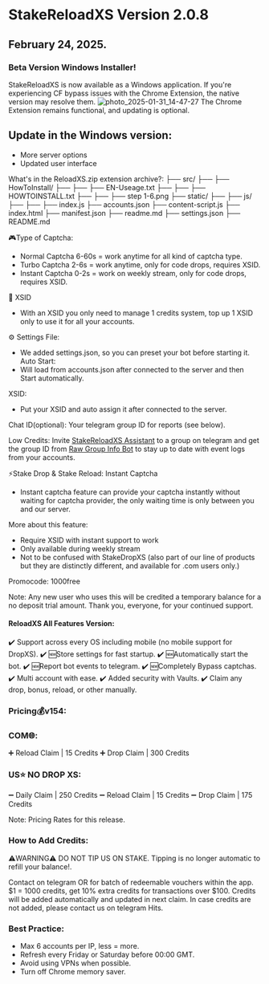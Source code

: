 # StakeReloadXS Version 2.0.8
## February 24, 2025.

### Beta Version Windows Installer!
StakeReloadXS is now available as a Windows application. If you're experiencing CF bypass issues with the Chrome Extension, the native version may resolve them.
![photo_2025-01-31_14-47-27](https://github.com/user-attachments/assets/954a1a82-b43e-4392-8f00-0b57d0b570e1)
The Chrome Extension remains functional, and updating is optional.

## Update in the Windows version:

- More server options
- Updated user interface

What's in the ReloadXS.zip extension archive?:
├── src/
├── ├── HowToInstall/
├── ├── ├── EN-Useage.txt
├── ├── ├── HOWTOINSTALL.txt
├── ├── ├── step 1-6.png
├── static/
├── ├── js/
├── ├── ├── index.js
├── accounts.json
├── content-script.js
├── index.html
├── manifest.json
├── readme.md
├── settings.json
├── README.md

🎮Type of Captcha:
- Normal Captcha 6-60s = work anytime for all kind of captcha type.
- Turbo Captcha 2-6s = work anytime, only for code drops, requires XSID.
- Instant Captcha 0-2s = work on weekly stream, only for code drops, requires XSID.

🪪 XSID
- With an XSID you only need to manage 1 credits system, top up 1 XSID only to use it for all your accounts.

⚙ Settings File:
- We added settings.json, so you can preset your bot before starting it.
Auto Start:
- Will load from accounts.json after connected to the server and then Start automatically.

XSID:
- Put your XSID and auto assign it after connected to the server.

Chat ID(optional):
Your telegram group ID for reports (see below).

Low Credits:
Invite [StakeReloadXS Assistant](https://t.me/srxs_bot) to a group on telegram and get the group ID from [Raw Group Info Bot](https://t.me/SimpleID_Bot) to stay up to date with event logs from your accounts.

⚡Stake Drop & Stake Reload: Instant Captcha
- Instant captcha feature can provide your captcha instantly without waiting for captcha provider, the only waiting time is only between you and our server.

More about this feature:
- Require XSID with instant support to work
- Only available during weekly stream
- Not to be confused with StakeDropXS (also part of our line of products but they are distinctly different, and available for .com users only.)

Promocode:
1000free

Note: Any new user who uses this will be credited a temporary balance for a no deposit trial amount.
Thank you, everyone, for your continued support.

#### ReloadXS All Features Version:
 ✔️ Support across every OS including mobile (no mobile support for DropXS).
 ✔️ 🆕Store settings for fast startup.
 ✔️ 🆕Automatically start the bot.
 ✔️ 🆕Report bot events to telegram.
 ✔️ 🆕Completely Bypass captchas.
 ✔️ Multi account with ease.
 ✔️ Added security with Vaults.
 ✔️ Claim any drop, bonus, reload, or other manually.
### Pricing💰v154:
### COM🌐:
 ➕ Reload Claim | 15 Credits
 ➕ Drop Claim | 300 Credits

### US⭐ NO DROP XS:
 ➖ Daily Claim | 250 Credits
 ➖ Reload Claim | 15 Credits
 ➖ Drop Claim | 175 Credits

Note: Pricing Rates for this release.

### How to Add Credits:
⚠️WARNING⚠️ DO NOT TIP US ON STAKE. Tipping is no longer automatic to refill your balance!.

 Contact on telegram OR for batch of redeemable vouchers within the app. 
 $1 = 1000 credits, get 10% extra credits for transactions over $100.
 Credits will be added automatically and updated in next claim.
 In case credits are not added, please contact us on telegram Hits.

### Best Practice:
- Max 6 accounts per IP, less = more.
- Refresh every Friday or Saturday before 00:00 GMT.
- Avoid using VPNs when possible.
- Turn off Chrome memory saver.
